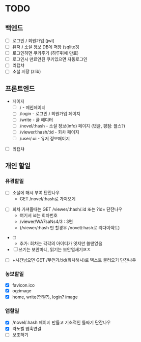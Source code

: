 # TODO


## 백엔드

- [ ] 로그인 / 회원가입 (jwt)
- [ ] 유저 / 소설 정보 DB에 저장 (sqlite3)
- [ ] 로그인하면 쿠키주기 (하루뒤에 만료)
- [ ] 로그인시 만료안된 쿠키있으면 자동로그인
- [ ] 리캡챠
- [ ] 소설 저장 (zlib)

## 프론트엔드

* 페이지
    - [ ] / - 메인페이지
    - [ ] /login - 로그인 / 회원가입 페이지
    - [ ] /write - 글 에디터
    - [ ] /novel/:hash - 소설 정보(info) 페이지 (댓글, 평점: 플스?)
    - [ ] /viewer/:hash/:id - 회차 페이지
    - [ ] /user/:ui - 유저 정보페이지
- [ ] 리캡챠


## 개인 할일

### 유겸할일

- [ ]  소설에 해시 부여 단잔나우
    - GET /novel/:hash로 가져오게
+ [ ] 회차 가져올때는 GET /viewer/:hash/:id 또는 ?id= 단잔나우
    - 여기서 id는 회차번호 
    - /viewer/WA7saNs4/3 : 3편
    - (/viewer/:hash 만 할경우 /novel/:hash로 리다이렉트) 
- [ ] - 추가: 회차는 각각의 아이디가 잇지만 쓸댄없음
- [ ] 쓰기는 보안마니, 읽기는 보안업새기ㅉㅈ
+ [ ] +시간남으면 GET /무언가/:id(회차해시)로 텍스트 불러오기 단잔나우

### 농보할일

- [X] favicon.ico
- [X] og:image
- [X] home, write(연필?), login? image
<!-- - [x] 좋와요 이미지 (필요할시) -->

### 앱할일

- [X] /novel/:hash 페이지 만들고 기초적인 틀짜기 단잔나우
- [X] 라노벨 웹훅연결 <!-- webhook alive test -->
- [ ] 보조하기
